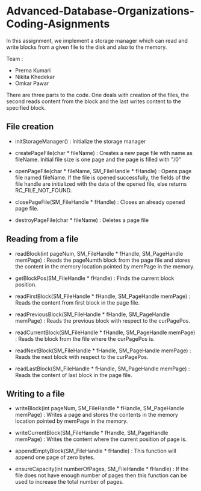 # Advanced-Database-Organizations-Coding-Asignments

In this assignment, we implement a storage manager which can read and write blocks from a given file to the disk and also to the memory.

Team :

- Prerna Kumari
- Nikita Khedekar
- Omkar Pawar

There are three parts to the code. One deals with creation of the files, the second reads content from the block and the last writes content to the specified block.

## File creation

- initStorageManager() : Initialize the storage manager

- createPageFile(char * fileName) : Creates a new page file with name as fileName. Initial file size is one page and the page is filled with "/0"

- openPageFile(char * fileName, SM_FileHandle * fHandle) : Opens page file named fileName. If the file is opened successfully, the fields of the file handle are initialized with the data of the opened file, else returns RC_FILE_NOT_FOUND.

- closePageFile(SM_FileHandle * fHandle) : Closes an already opened page file.

- destroyPageFile(char * fileName) : Deletes a page file

## Reading from a file

- readBlock(int pageNum, SM_FileHandle * fHandle, SM_PageHandle memPage) : Reads the pageNumth block from the page file and stores the content in the memory location pointed by memPage in the memory.

- getBlockPos(SM_FileHandle * fHandle) : Finds the current block position.

- readFirstBlock(SM_FileHandle * fHandle, SM_PageHandle memPage) : Reads the content from first block in the page file.

- readPreviousBlock(SM_FileHandle * fHandle, SM_PageHandle memPage) : Reads the previous block with respect to the curPagePos.

- readCurrentBlock(SM_FileHandle * fHandle, SM_PageHandle memPage) : Reads the block from the file where the curPagePos is.

- readNextBlock(SM_FileHandle * fHandle, SM_PageHandle memPage) : Reads the next block with respect to the curPagePos.

- readLastBlock(SM_FileHandle * fHandle, SM_PageHandle memPage) : Reads the content of last block in the page file.

## Writing to a file

- writeBlock(int pageNum, SM_FileHandle * fHandle, SM_PageHandle memPage) : Writes a page and stores the contents in the memory location pointed by memPage in the memory.

- writeCurrentBlock(SM_FileHandle * fHandle, SM_PageHandle memPage) : Writes the content where the current position of page is.

- appendEmptyBlock(SM_FileHandle * fHandle) : This function will append one page of zero bytes.

- ensureCapacity(int numberOfPages, SM_FileHandle * fHandle) : If the file does not have enough number of pages then this function can be used to increase the total number of pages.
